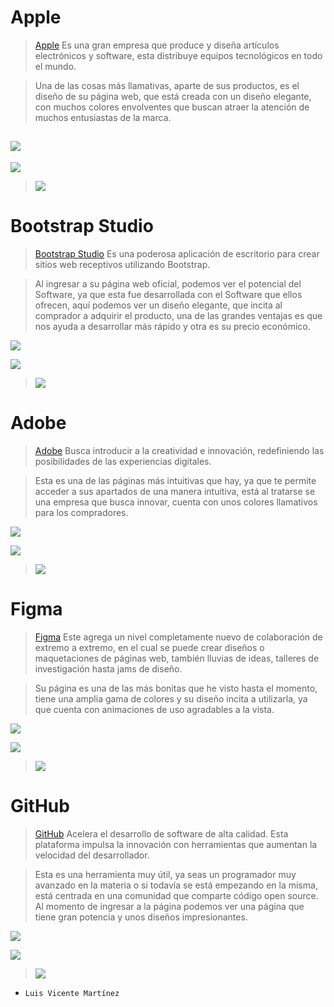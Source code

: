 # __Apple__

> [Apple](https://www.apple.com/mx/) Es una gran empresa que produce y diseña artículos electrónicos y software, esta distribuye equipos tecnológicos en todo el mundo.

> Una de las cosas más llamativas, aparte de sus productos, es el diseño de su página web, que está creada con un diseño elegante, con muchos colores envolventes que buscan atraer la atención de muchos entusiastas de la marca.

![](https://i.ibb.co/DCMzyf2/Captura-4x.png)
----------
![](https://i.ibb.co/k2w8vpg/Captura1.png)

> [![](https://img.youtube.com/vi/WuEH265pUy4/0.jpg)](https://www.youtube.com/watch?v=WuEH265pUy4)

# __Bootstrap Studio__
> [Bootstrap Studio](https://bootstrapstudio.io) Es una poderosa aplicación de escritorio para crear sitios web receptivos utilizando Bootstrap.

> Al ingresar a su página web oficial, podemos ver el potencial del Software, ya que esta fue desarrollada con el Software que ellos ofrecen, aquí podemos ver un diseño elegante, que incita al comprador a adquirir el producto, una de las grandes ventajas es que nos ayuda a desarrollar más rápido y otra es su precio económico.

![](https://i.ibb.co/HPDZ5rh/Captura1-4x.png)

![](https://i.ibb.co/vs48wDL/Captura2-4x.png)

> [![](https://img.youtube.com/vi/1QQgu4nE3kE/0.jpg)](https://www.youtube.com/watch?v=1QQgu4nE3kE)

# __Adobe__
> [Adobe](https://www.adobe.com) Busca introducir a la creatividad e innovación, redefiniendo las posibilidades de las experiencias digitales.

> Esta es una de las páginas más intuitivas que hay, ya que te permite acceder a sus apartados de una manera intuitiva, está al tratarse se una empresa que busca innovar, cuenta con unos colores llamativos para los compradores.

![](https://i.ibb.co/9tR8BJ5/Captura2.png)

![](https://i.ibb.co/9tR8BJ5/Captura2.png)

> [![](https://img.youtube.com/vi/B7OYetRUyiI/0.jpg)](https://www.youtube.com/watch?v=B7OYetRUyiI)

# __Figma__
> [Figma](https://www.figma.com) Este agrega un nivel completamente nuevo de colaboración de extremo a extremo, en el cual se puede crear diseños o maquetaciones de páginas web, también lluvias de ideas, talleres de investigación hasta jams de diseño.

> Su página es una de las más bonitas que he visto hasta el momento, tiene una amplia gama de colores y su diseño incita a utilizarla, ya que cuenta con animaciones de uso agradables a la vista.

![](https://i.ibb.co/6vjS2wV/Captura-4x.png)

![](https://i.ibb.co/xYnTkyS/Captura7.png)

> [![](https://img.youtube.com/vi/Cx2dkpBxst8/0.jpg)](https://www.youtube.com/watch?v=Cx2dkpBxst8)

# __GitHub__
> [GitHub](https://github.com) Acelera el desarrollo de software de alta calidad. Esta plataforma impulsa la innovación con herramientas que aumentan la velocidad del desarrollador.

> Esta es una herramienta muy útil, ya seas un programador muy avanzado en la materia o si todavía se está empezando en la misma, está centrada en una comunidad que comparte código open source. Al momento de ingresar a la página podemos ver una página que tiene gran potencia y unos diseños impresionantes.

![](https://i.ibb.co/Stkk5RB/Captura3.png)

![](https://i.ibb.co/MRVSyds/Captura5.png)

> [![](https://img.youtube.com/vi/pBy1zgt0XPc/0.jpg)](https://www.youtube.com/watch?v=pBy1zgt0XPc)

- `Luis Vicente Martínez`
